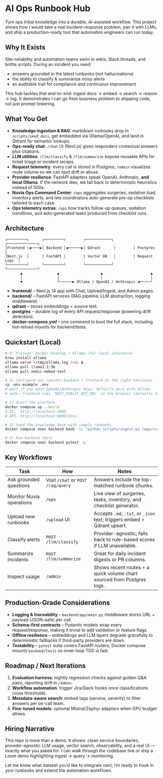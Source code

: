 # AI Ops Runbook Hub

Turn ops tribal knowledge into a durable, AI-assisted workflow. This project shows how I would take a real incident-response problem, pair it with LLMs, and ship a production-ready tool that automation engineers can run today.

## Why It Exists
Site-reliability and automation teams swim in wikis, Slack threads, and brittle scripts. During an incident you need:
- answers grounded in the latest runbooks (not hallucinations)
- the ability to classify & summarize noisy alerts
- an auditable trail for compliance and continuous improvement

This hub tackles that end-to-end: ingest docs → embed → search → reason → log. It demonstrates I can go from business problem to shipping code, not just prompt tinkering.

## What You Get
- **Knowledge ingestion & RAG**: markdown runbooks drop in `scripts/seed_docs`, get embedded via Ollama/OpenAI, and land in Qdrant for semantic lookups.
- **Ops-ready chat**: `/chat` UI (Next.js) gives responders contextual answers plus citations.
- **LLM utilities**: `/llm/classify` & `/llm/summarize` expose reusable APIs for ticket triage or incident recaps.
- **Request telemetry**: every call is stored in Postgres; `/admin` visualizes route volume so we can spot drift or abuse.
- **Provider resilience**: FastAPI adapters speak OpenAI, Anthropic, **and local Ollama**. If the network dies, we fall back to deterministic heuristics instead of 500s.
- **Nuvia Ops Command Center**: `/ops` aggregates surgeries, sedation load, inventory alerts, and lets coordinators auto-generate pre-op checklists tailored to each case.
- **Ops telemetry extras**: `/ops` now tracks follow-up queues, sedation trendlines, and auto-generated tasks produced from checklist runs.

## Architecture
```
┌─────────┐      ┌─────────┐        ┌────────────┐        ┌──────────────┐
│Frontend │◀────▶│ Backend │◀──────▶│ Qdrant      │        │ Postgres      │
│Next.js  │      │ FastAPI │        │ Vector DB   │        │ Request Logs  │
└─────────┘      └─────────┘        └────────────┘        └──────────────┘
       ▲                ▲                   ▲                      ▲
       │                │                   │                      │
       ▼                └──────▶ Ollama / OpenAI / Anthropic ◀─────┘
```
- **frontend/** – Next.js 14 app with Chat, Upload/Ingest, and Admin pages.
- **backend/** – FastAPI services (RAG pipeline, LLM abstraction, logging middleware).
- **qdrant** – stores embeddings + source text.
- **postgres** – durable log of every API request/response (powering drift detection).
- **docker-compose.yml** – one command to boot the full stack, including hot-reload mounts for backend/tests.

## Quickstart (Local)
```bash
# 0) Prereqs: Docker Desktop + Ollama (for local inference)
brew install ollama
ollama serve >/tmp/ollama.log 2>&1 &
ollama pull llama3.2:3b
ollama pull nomic-embed-text

# 1) Configure env (points backend + frontend at the right services)
cp .env.example .env
# edit if you want OpenAI/Anthropic keys; defaults work with Ollama
# note: frontend uses `NEXT_PUBLIC_API_URL` in the browser (defaults to http://localhost:8000) and `API_INTERNAL_URL` on the server (defaults to http://backend:8000 for Docker)

# 2) Start the platform
docker compose up --build
# UI:  http://localhost:3000
# API: http://localhost:8000/docs

# 3) Seed the knowledge base with sample runbooks
docker compose exec backend bash -lc "python scripts/ingest.py /app/scripts/seed_docs"

# 4) Run backend tests
docker compose exec backend pytest -q
```

## Key Workflows
| Task | How | Notes |
|------|-----|-------|
| Ask grounded questions | Visit `/chat` or `POST /rag/query` | Answers include the top-matched runbook chunks. |
| Monitor Nuvia operations | `/ops` | Live view of surgeries, tasks, inventory, and checklist generator. |
| Upload new runbooks | `/upload` UI | Accepts `.md`, `.txt`, or `.json` text; triggers embed + Qdrant upsert. |
| Classify alerts | `POST /llm/classify` | Provider-agnostic; falls back to rule-based scores if LLM unavailable. |
| Summarize incidents | `POST /llm/summarize` | Great for daily incident digests or PR columns. |
| Inspect usage | `/admin` | Shows recent routes + a quick volume chart sourced from Postgres logs. |

## Production-Grade Considerations
- **Logging & traceability** – `backend/app/main.py` middleware stores URL + payload (JSON-safe) per call.
- **Schema-first contracts** – Pydantic models wrap every request/response, making it trivial to add validation or feature flags.
- **Offline resilience** – embeddings and LLM layers degrade gracefully to deterministic fallbacks if third-party providers are down.
- **Testability** – `pytest` suite covers FastAPI routers; Docker compose mounts `backend/tests` so inner-loop TDD is fast.

## Roadmap / Next Iterations
1. **Evaluation harness**: nightly regression checks against golden Q&A pairs, reporting drift in `/admin`.
2. **Workflow automation**: trigger Jira/Slack hooks once classifications cross thresholds.
3. **Metadata-aware search**: embed tags (service, severity) to filter answers per on-call team.
4. **Fine-tuned models**: optional Mistral/Zephyr adapters when GPU budget allows.

## Hiring Narrative
This repo is more than a demo. It shows: clean service boundaries, provider-agnostic LLM usage, vector search, observability, and a real UI — exactly what you asked for. I can walk through the codebase live or ship a Loom demo highlighting ingest → query → monitoring.

Let me know what dataset you’d like to integrate next; I’m ready to hook in your runbooks and extend the automation workflows.
